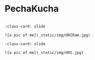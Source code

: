 # PechaKucha

```{include} _static/play_pause.html
```

```{card}
:class-card: slide

![a pic of me](_static/img/URIRam.jpg)
```

```{card}
:class-card: slide

![a pic of me](_static/img/URI.jpg)
```